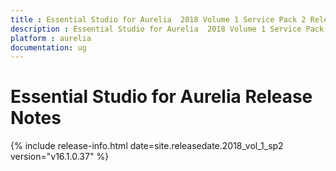 ```yaml
---
title : Essential Studio for Aurelia  2018 Volume 1 Service Pack 2 Release Notes
description : Essential Studio for Aurelia  2018 Volume 1 Service Pack 2 Release Notes
platform : aurelia
documentation: ug
---
```


# Essential Studio for Aurelia  Release Notes

{% include release-info.html date=site.releasedate.2018_vol_1_sp2  version="v16.1.0.37" %} 





